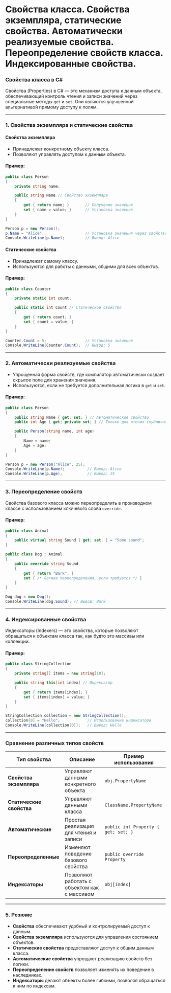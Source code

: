 # Свойства класса. Свойства экземпляра, статические свойства. Автоматически реализуемые свойства. Переопределение свойств класса. Индексированные свойства.

### **Свойства класса в C#**

Свойства (Properties) в C# — это механизм доступа к данным объекта, обеспечивающий контроль чтения и записи значений через специальные методы `get` и `set`. Они являются улучшенной альтернативой прямому доступу к полям.

---

### **1. Свойства экземпляра и статические свойства**

#### **Свойства экземпляра**
- Принадлежат конкретному объекту класса.
- Позволяют управлять доступом к данным объекта.

#### Пример:
```csharp
public class Person
{
    private string name;

    public string Name // Свойство экземпляра
    {
        get { return name; }       // Получение значения
        set { name = value; }      // Установка значения
    }
}

Person p = new Person();
p.Name = "Alice";                  // Установка значения через свойство
Console.WriteLine(p.Name);         // Вывод: Alice
```

#### **Статические свойства**
- Принадлежат самому классу.
- Используются для работы с данными, общими для всех объектов.

#### Пример:
```csharp
public class Counter
{
    private static int count;

    public static int Count // Статическое свойство
    {
        get { return count; }
        set { count = value; }
    }
}

Counter.Count = 5;                 // Установка значения
Console.WriteLine(Counter.Count);  // Вывод: 5
```

---

### **2. Автоматически реализуемые свойства**

- Упрощенная форма свойств, где компилятор автоматически создает скрытое поле для хранения значения.
- Используются, если не требуется дополнительная логика в `get` и `set`.

#### Пример:
```csharp
public class Person
{
    public string Name { get; set; } // Автоматическое свойство
    public int Age { get; private set; } // Только для чтения (публичный get, приватный set)

    public Person(string name, int age)
    {
        Name = name;
        Age = age;
    }
}

Person p = new Person("Alice", 25);
Console.WriteLine(p.Name);          // Вывод: Alice
Console.WriteLine(p.Age);           // Вывод: 25
```

---

### **3. Переопределение свойств**

Свойства базового класса можно переопределить в производном классе с использованием ключевого слова `override`.

#### Пример:
```csharp
public class Animal
{
    public virtual string Sound { get; set; } = "Some sound";
}

public class Dog : Animal
{
    public override string Sound
    {
        get { return "Bark"; }
        set { /* Логика переопределения, если требуется */ }
    }
}

Dog dog = new Dog();
Console.WriteLine(dog.Sound); // Вывод: Bark
```

---

### **4. Индексированные свойства**

Индексаторы (Indexers) — это свойства, которые позволяют обращаться к объектам класса так, как будто это массивы или коллекции.

#### Пример:
```csharp
public class StringCollection
{
    private string[] items = new string[10];

    public string this[int index] // Индексатор
    {
        get { return items[index]; }
        set { items[index] = value; }
    }
}

StringCollection collection = new StringCollection();
collection[0] = "Hello";            // Использование индексатора
Console.WriteLine(collection[0]);   // Вывод: Hello
```

---

### **Сравнение различных типов свойств**

| Тип свойства              | Описание                                   | Пример использования       |
|---------------------------|--------------------------------------------|-----------------------------|
| **Свойства экземпляра**   | Управляют данными конкретного объекта      | `obj.PropertyName`         |
| **Статические свойства**  | Управляют данными класса                   | `ClassName.PropertyName`   |
| **Автоматические**        | Простая реализация для чтения и записи     | `public int Property { get; set; }` |
| **Переопределенные**      | Изменяют поведение базового свойства       | `public override Property` |
| **Индексаторы**           | Позволяют работать с объектом как с массивом | `obj[index]`               |

---

### **5. Резюме**
- **Свойства** обеспечивают удобный и контролируемый доступ к данным.
- **Свойства экземпляра** используются для управления состоянием объектов.
- **Статические свойства** предоставляют доступ к общим данным класса.
- **Автоматические свойства** упрощают реализацию свойств без логики.
- **Переопределение свойств** позволяет изменять их поведение в наследниках.
- **Индексаторы** делают объекты более гибкими, позволяя обращаться к ним по индексам.